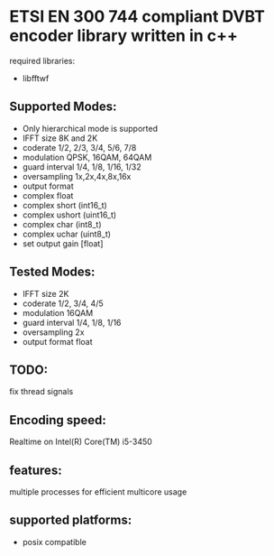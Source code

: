 ETSI EN 300 744 compliant DVBT encoder library written in c++
==============

required libraries:

* libfftwf

Supported Modes:
---------------
* Only hierarchical mode is supported
* IFFT size 8K and 2K
* coderate 1/2, 2/3, 3/4, 5/6, 7/8
* modulation QPSK, 16QAM, 64QAM
* guard interval 1/4, 1/8, 1/16, 1/32
* oversampling 1x,2x,4x,8x,16x
* output format
 * complex float
 * complex short (int16_t)
 * complex ushort (uint16_t)
 * complex char (int8_t)
 * complex uchar (uint8_t)
* set output gain [float]

Tested Modes:
------------------------
* IFFT size 2K
* coderate 1/2, 3/4, 4/5
* modulation 16QAM
* guard interval 1/4, 1/8, 1/16
* oversampling 2x
* output format float

TODO:
---------------
fix thread signals

Encoding speed:
---------------
Realtime on Intel(R) Core(TM) i5-3450

features:
--------------
multiple processes for efficient multicore usage 

supported platforms:
-------------
* posix compatible
